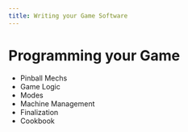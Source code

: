 ```yaml
---
title: Writing your Game Software
---
```


# Programming your Game

* Pinball Mechs
* Game Logic
* Modes
* Machine Management
* Finalization
* Cookbook
